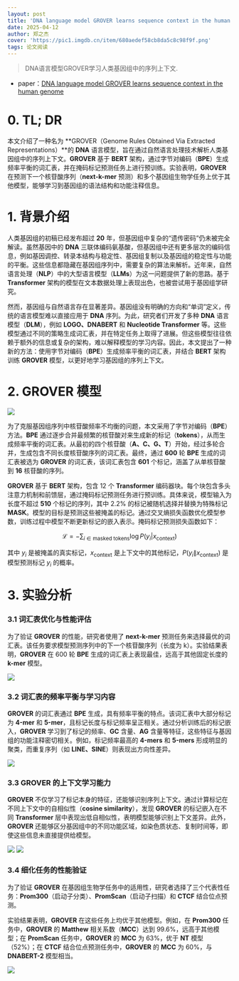 ```yaml
---
layout: post
title: 'DNA language model GROVER learns sequence context in the human genome'
date: 2025-04-12
author: 郑之杰
cover: 'https://pic1.imgdb.cn/item/680aedef58cb8da5c8c98f9f.png'
tags: 论文阅读
---
```


> DNA语言模型GROVER学习人类基因组中的序列上下文.

- paper：[DNA language model GROVER learns sequence context in the human genome](https://www.nature.com/articles/s42256-024-00872-0)

# 0. TL; DR

本文介绍了一种名为 **GROVER（Genome Rules Obtained Via Extracted Representations）**的 **DNA** 语言模型，旨在通过自然语言处理技术解析人类基因组中的序列上下文。**GROVER** 基于 **BERT** 架构，通过字节对编码（**BPE**）生成频率平衡的词汇表，并在掩码标记预测任务上进行预训练。实验表明，**GROVER** 在预测下一个核苷酸序列（**next-k-mer** 预测）和多个基因组生物学任务上优于其他模型，能够学习到基因组的语法结构和功能注释信息。

# 1. 背景介绍

人类基因组的初稿已经发布超过 **20** 年，但基因组中复杂的“遗传密码”仍未被完全解读。虽然基因中的 **DNA** 三联体编码氨基酸，但基因组中还有更多层次的编码信息，例如基因调控、转录本结构与稳定性、基因组复制以及基因组的稳定性与功能的平衡。这些信息都隐藏在基因组序列中，需要复杂的算法来解析。近年来，自然语言处理（**NLP**）中的大型语言模型（**LLMs**）为这一问题提供了新的思路。基于 **Transformer** 架构的模型在文本数据处理上表现出色，也被尝试用于基因组学研究。

然而，基因组与自然语言存在显著差异。基因组没有明确的方向和“单词”定义，传统的语言模型难以直接应用于 **DNA** 序列。为此，研究者们开发了多种 **DNA** 语言模型（**DLM**），例如 **LOGO、DNABERT** 和 **Nucleotide Transformer** 等。这些模型通过不同的策略生成词汇表，并在特定任务上取得了进展。但这些模型往往依赖于额外的信息或复杂的架构，难以解释模型的学习内容。因此，本文提出了一种新的方法：使用字节对编码（**BPE**）生成频率平衡的词汇表，并结合 **BERT** 架构训练 **GROVER** 模型，以更好地学习基因组的序列上下文。

# 2. GROVER 模型

![](https://pic1.imgdb.cn/item/680aee7d58cb8da5c8c993c9.png)

为了克服基因组序列中核苷酸频率不均衡的问题，本文采用了字节对编码（**BPE**）方法。**BPE** 通过逐步合并最频繁的核苷酸对来生成新的标记（**tokens**），从而生成频率平衡的词汇表。从最初的四个核苷酸（**A、C、G、T**）开始，经过多轮合并，生成包含不同长度核苷酸序列的词汇表。最终，通过 **600** 轮 **BPE** 生成的词汇表被选为 **GROVER** 的词汇表，该词汇表包含 **601** 个标记，涵盖了从单核苷酸到 **16** 核苷酸的序列。

**GROVER** 基于 **BERT** 架构，包含 12 个 **Transformer** 编码器块。每个块包含多头注意力机制和前馈层，通过掩码标记预测任务进行预训练。具体来说，模型输入为长度不超过 **510** 个标记的序列，其中 2.2% 的标记被随机选择并替换为特殊标记 **MASK**。模型的目标是预测这些被掩盖的标记。通过交叉熵损失函数优化模型参数，训练过程中模型不断更新标记的嵌入表示。掩码标记预测损失函数如下：

$$
  \mathcal{L} = -\sum_{i \in \text{masked tokens}} \log P(y_i | x_{\text{context}})
$$

其中 $y_i$ 是被掩盖的真实标记，$x_{\text{context}}$ 是上下文中的其他标记，$P(y_i \| x_{\text{context}})$ 是模型预测标记 $y_i$ 的概率。

# 3. 实验分析

### 3.1 词汇表优化与性能评估
为了验证 **GROVER** 的性能，研究者使用了 **next-k-mer** 预测任务来选择最优的词汇表。该任务要求模型预测序列中的下一个核苷酸序列（长度为 k）。实验结果表明，**GROVER** 在 600 轮 **BPE** 生成的词汇表上表现最佳，远高于其他固定长度的 **k-mer** 模型。

![](https://pic1.imgdb.cn/item/680aefcb58cb8da5c8c9a350.png)

### 3.2 词汇表的频率平衡与学习内容
**GROVER** 的词汇表通过 **BPE** 生成，具有频率平衡的特点。该词汇表中大部分标记为 **4-mer** 和 **5-mer**，且标记长度与标记频率呈正相关。通过分析训练后的标记嵌入，**GROVER** 学习到了标记的频率、**GC** 含量、**AG** 含量等特征，这些特征与基因组的功能注释密切相关。例如，标记频率最高的 **4-mers** 和 **5-mers** 形成明显的聚类，而重复序列（如 **LINE、SINE**）则表现出方向性差异。

![](https://pic1.imgdb.cn/item/680af15e58cb8da5c8c9b1d9.png)

### 3.3 GROVER 的上下文学习能力
**GROVER** 不仅学习了标记本身的特征，还能够识别序列上下文。通过计算标记在不同上下文中的自相似性（**cosine similarity**），发现 **GROVER** 的标记嵌入在不同 **Transformer** 层中表现出低自相似性，表明模型能够识别上下文差异。此外，**GROVER** 还能够区分基因组中的不同功能区域，如染色质状态、复制时间等，即使这些信息未直接提供给模型。

![](https://pic1.imgdb.cn/item/680af10458cb8da5c8c9adcf.png)
![](https://pic1.imgdb.cn/item/680af11358cb8da5c8c9ae41.png)

### 3.4 细化任务的性能验证
为了验证 **GROVER** 在基因组生物学任务中的适用性，研究者选择了三个代表性任务：**Prom300**（启动子分类）、**PromScan**（启动子扫描）和 **CTCF** 结合位点预测。

实验结果表明，**GROVER** 在这些任务上均优于其他模型。例如，在 **Prom300** 任务中，**GROVER** 的 **Matthew** 相关系数（**MCC**）达到 99.6%，远高于其他模型；在 **PromScan** 任务中，**GROVER** 的 **MCC** 为 63%，优于 **NT** 模型（52%）；在 **CTCF** 结合位点预测任务中，**GROVER** 的 **MCC** 为 60%，与 **DNABERT-2** 模型相当。

![](https://pic1.imgdb.cn/item/680af0c758cb8da5c8c9abd9.png)